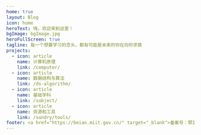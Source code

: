 ```yaml
---
home: true
layout: Blog
icon: home
heroText: 嗨，欢迎来到这里！
bgImage: bgImage.jpg
heroFullScreen: true
tagline: 每一个想要学习的念头，都有可能是未来的你在向你求救
projects:
  - icon: article
    name: 计算机原理
    link: /computer/
  - icon: article
    name: 数据结构与算法
    link: /ds-algorithm/
  - icon: article
    name: 基础学科
    link: /subject/
  - icon: article
    name: 资源和工具
    link: /sundry/tools/
footer: <a href="https://beian.miit.gov.cn/" target="_blank">备案号：鄂ICP备2021016538号</a>
---
```

